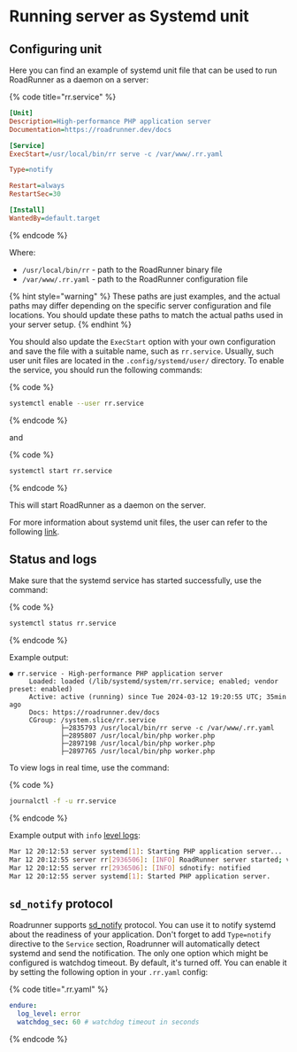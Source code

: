 # Running server as Systemd unit

## Configuring unit

Here you can find an example of systemd unit file that can be used to run RoadRunner as a daemon on
a server:

{% code title="rr.service" %}

```ini
[Unit]
Description=High-performance PHP application server
Documentation=https://roadrunner.dev/docs

[Service]
ExecStart=/usr/local/bin/rr serve -c /var/www/.rr.yaml

Type=notify

Restart=always
RestartSec=30

[Install]
WantedBy=default.target 
```

{% endcode %}

Where:

- `/usr/local/bin/rr` - path to the RoadRunner binary file
- `/var/www/.rr.yaml` - path to the RoadRunner configuration file

{% hint style="warning" %}
These paths are just examples, and the actual paths may differ depending on the specific
server configuration and file locations. You should update these paths to match the actual paths used in your server
setup.
{% endhint %}

You should also update the `ExecStart` option with your own configuration and save the file with a suitable name,
such as `rr.service`. Usually, such user unit files are located in the `.config/systemd/user/` directory. To enable the
service, you should run the following commands:

{% code %}

```bash
systemctl enable --user rr.service
```

{% endcode %}

and

{% code %}

```bash
systemctl start rr.service
```

{% endcode %}

This will start RoadRunner as a daemon on the server.

For more information about systemd unit files, the user can refer to the
following [link](https://wiki.archlinux.org/index.php/systemd#Writing_unit_files).

## Status and logs

Make sure that the systemd service has started successfully, use the command:

{% code %}

```bash
systemctl status rr.service
```
{% endcode %}

Example output:

```
● rr.service - High-performance PHP application server
     Loaded: loaded (/lib/systemd/system/rr.service; enabled; vendor preset: enabled)
     Active: active (running) since Tue 2024-03-12 19:20:55 UTC; 35min ago
     Docs: https://roadrunner.dev/docs
     CGroup: /system.slice/rr.service
             ├─2835793 /usr/local/bin/rr serve -c /var/www/.rr.yaml
             ├─2895807 /usr/local/bin/php worker.php
             ├─2897198 /usr/local/bin/php worker.php
             ├─2897765 /usr/local/bin/php worker.php
```

To view logs in real time, use the command:

{% code %}

```bash
journalctl -f -u rr.service
```

{% endcode %}

Example output with `info` [level logs](../lab/logger.md#level):

```bash
Mar 12 20:12:53 server systemd[1]: Starting PHP application server...
Mar 12 20:12:55 server rr[2936506]: [INFO] RoadRunner server started; version: 2023.3.10, buildtime: 2024-02-01T22:33:17+0000
Mar 12 20:12:55 server rr[2936506]: [INFO] sdnotify: notified
Mar 12 20:12:55 server systemd[1]: Started PHP application server.
```

## `sd_notify` protocol

Roadrunner supports [sd_notify](https://man.archlinux.org/man/sd_notify.3.en) protocol. You can use it to notify systemd about the readiness of your application. Don't forget to add `Type=notify` directive to the `Service` section, Roadrunner will automatically detect systemd and send the notification. The only one option which might be
configured is watchdog timeout. By default, it's turned off. You can enable it by setting the following option in your
`.rr.yaml` config:

{% code title=".rr.yaml" %}

```yaml
endure:
  log_level: error
  watchdog_sec: 60 # watchdog timeout in seconds
```

{% endcode %}
